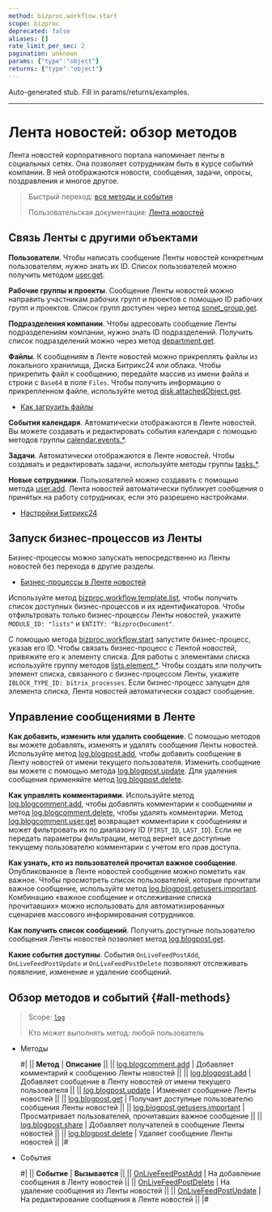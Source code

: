 ```yaml
---
method: bizproc.workflow.start
scope: bizproc
deprecated: false
aliases: []
rate_limit_per_sec: 2
pagination: unknown
params: {"type":"object"}
returns: {"type":"object"}
---
```


Auto-generated stub. Fill in params/returns/examples.

---

# Лента новостей: обзор методов

Лента новостей корпоративного портала напоминает ленты в социальных сетях. Она позволяет сотрудникам быть в курсе событий компании. В ней отображаются новости, сообщения, задачи, опросы, поздравления и многое другое.

> Быстрый переход: [все методы и события](#all-methods)
>
> Пользовательская документация: [Лента новостей](https://helpdesk.bitrix24.ru/section/108537/)

## Связь Ленты с другими объектами

**Пользователи**. Чтобы написать сообщение Ленты новостей конкретным пользователям, нужно знать их ID. Список пользователей можно получить методом [user.get](./../user/user-get.md).

**Рабочие группы и проекты**. Сообщение Ленты новостей можно направить участникам рабочих групп и проектов с помощью ID рабочих групп и проектов. Список групп доступен через метод [sonet_group.get](./../sonet-group/sonet-group-get.md).

**Подразделения компании**. Чтобы адресовать сообщение Ленты подразделениям компании, нужно знать ID подразделений. Получить список подразделений можно через метод [department.get](./../departments/department-get.md).

**Файлы**. К сообщениям в Ленте новостей можно прикреплять файлы из локального хранилища, Диска Битрикс24 или облака. Чтобы прикрепить файл к сообщению, передайте массив из имени файла и строки с `Base64` в поле `Files`. Чтобы получить информацию о прикрепленном файле, используйте метод [disk.attachedObject.get](./../disk/attached-object/disk-attached-object-get.md).



- [Как загрузить файлы](../files/how-to-upload-files.md)



**События календаря**. Автоматически отображаются в Ленте новостей. Вы можете создавать и редактировать события календаря с помощью методов группы [calendar.events.*](./../calendar/events/index.md).

**Задачи**. Автоматически отображаются  в Ленте новостей. Чтобы создавать и редактировать задачи, используйте методы группы [tasks.*](./../tasks/index.md).

**Новые сотрудники**. Пользователей можно создавать с помощью метода [user.add](./../user/user-add.md). Лента новостей автоматически публикует сообщения о принятых на работу сотрудниках, если это разрешено настройками.



- [Настройки Битрикс24](https://helpdesk.bitrix24.ru/open/18371844/)



## Запуск бизнес-процессов из Ленты

Бизнес-процессы можно запускать непосредственно из Ленты новостей без перехода в другие разделы.



- [Бизнес-процессы в Ленте новостей](https://helpdesk.bitrix24.ru/open/1312890/)



Используйте метод [bizproc.workflow.template.list](./../bizproc/template/bizproc-workflow-template-list.md), чтобы получить список доступных бизнес-процессов и их идентификаторов. Чтобы отфильтровать только бизнес-процессы Ленты новостей, укажите `MODULE_ID: "lists"` и `ENTITY: "BizprocDocument"`.

С помощью метода [bizproc.workflow.start](./../bizproc/bizproc-workflow-start.md) запустите бизнес-процесс, указав его ID. Чтобы связать бизнес-процесс с Лентой новостей, привяжите его к элементу списка. Для работы с элементами списка используйте группу методов [lists.element.*](./../lists/elements/index.md). Чтобы создать или получить элемент списка, связанного с бизнес-процессом Ленты, укажите `IBLOCK_TYPE_ID: bitrix_processes`. Если бизнес-процесс запущен для элемента списка, Лента новостей автоматически создаст сообщение.

## **Управление сообщениями в Ленте**

**Как добавить, изменить или удалить сообщение**. С помощью методов  вы можете добавлять, изменять и удалять сообщения Ленты новостей. Используйте метод [log.blogpost.add](./../log/log-blogpost-add.md), чтобы добавить сообщение в Ленту новостей от имени текущего пользователя. Изменить сообщение вы можете с помощью метода [log.blogpost.update](./../log/log-blogpost-update.md). Для удаления сообщения применяйте метод [log.blogpost.delete](./../log/log-blogpost-delete.md).

**Как управлять комментариями**. Используйте метод [log.blogcomment.add](./../log/log-blogcomment-add.md), чтобы добавлять комментарии к сообщениям и метод [log.blogcomment.delete](./../log/log-blogcomment-add.md), чтобы удалять комментарии. Метод [log.blogcomment.user.get](./../log/log-blogcomment-add.md) возвращает комментарии к сообщениям и может фильтровать их по диапазону ID (`FIRST_ID`, `LAST_ID`). Если не передать параметры фильтрации, метод вернет все доступные текущему пользователю комментарии с учетом его прав доступа.

**Как узнать, кто из пользователей прочитал важное сообщение**. Опубликованное в Ленте новостей сообщение можно пометить как важное. Чтобы просмотреть список пользователей, которые прочитали важное сообщение, используйте метод [log.blogpost.getusers.important](./log-blogpost-getusers-important.md). Комбинацию «важное сообщение и отслеживание списка прочитавших» можно использовать для автоматизированных сценариев массового информирования сотрудников.

**Как получить список сообщений**. Получить доступные пользователю сообщения Ленты новостей позволяет метод [log.blogpost.get](./log-blogpost-get.md).

**Какие события доступны**. События `OnLiveFeedPostAdd`, `OnLiveFeedPostUpdate` и `OnLiveFeedPostDelete` позволяют отслеживать появление, изменение и удаление сообщений.

## Обзор методов и событий {#all-methods}

> Scope: [`log`](../scopes/permissions.md)
> 
> Кто может выполнять метод: любой пользователь



- Методы

    #|
    || **Метод** | **Описание** ||
    || [log.blogcomment.add](./log-blogcomment-add.md) | Добавляет комментарий к сообщению Ленты новостей ||
    || [log.blogpost.add](./log-blogpost-add.md) | Добавляет сообщение в Ленту новостей от имени текущего пользователя ||
    || [log.blogpost.update](./log-blogpost-update.md) | Изменяет сообщение Ленты новостей ||
    || [log.blogpost.get](./log-blogpost-get.md) | Получает доступные пользователю сообщения Ленты новостей ||
    || [log.blogpost.getusers.important](./log-blogpost-getusers-important.md) | Просматривает пользователей, прочитавших важное сообщение ||
    || [log.blogpost.share](./log-blogpost-share.md) | Добавляет получателей в сообщение Ленты новостей ||
    || [log.blogpost.delete](./log-blogpost-delete.md) | Удаляет сообщение Ленты новостей ||
    |#

- События

    #|
    || **Событие** | **Вызывается** ||
    || [OnLiveFeedPostAdd](./events/on-live-feed-post-add.md) | На добавление сообщения в Ленту новостей ||
    || [OnLiveFeedPostDelete](./events/on-live-feed-post-delete.md) | На удаление сообщения из Ленты новостей ||
    || [OnLiveFeedPostUpdate](./events/on-live-feed-post-update.md) | На редактирование сообщения в Ленте новостей ||
    |#


